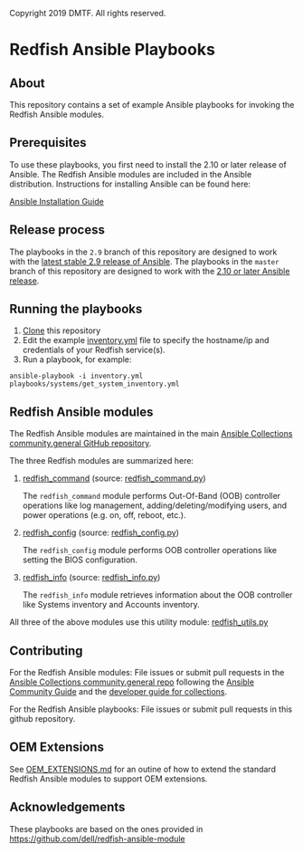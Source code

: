 Copyright 2019 DMTF. All rights reserved.

# Redfish Ansible Playbooks

## About

This repository contains a set of example Ansible playbooks for invoking the Redfish Ansible modules.

## Prerequisites

To use these playbooks, you first need to install the 2.10 or later release of Ansible. The Redfish Ansible modules are included in the Ansible distribution. Instructions for installing Ansible can be found here:

[Ansible Installation Guide](https://docs.ansible.com/ansible/2.10/installation_guide/intro_installation.html)

## Release process

The playbooks in the `2.9` branch of this repository are designed to work with the [latest stable 2.9 release of Ansible](https://docs.ansible.com/ansible/2.9/reference_appendices/release_and_maintenance.html). The playbooks in the `master` branch of this repository are designed to work with the [2.10 or later  Ansible release](https://docs.ansible.com/ansible/2.10/reference_appendices/release_and_maintenance.html).

## Running the playbooks

1. [Clone](https://help.github.com/en/articles/cloning-a-repository) this repository
2. Edit the example [inventory.yml](inventory.yml) file to specify the hostname/ip and credentials of your Redfish service(s).
3. Run a playbook, for example:
```
ansible-playbook -i inventory.yml playbooks/systems/get_system_inventory.yml
```


## Redfish Ansible modules

The Redfish Ansible modules are maintained in the main [Ansible Collections community.general GitHub repository](https://github.com/ansible-collections/community.general).

The three Redfish modules are summarized here:

1. [redfish_command](https://docs.ansible.com/ansible/2.10/collections/community/general/redfish_command_module.html) (source: [redfish_command.py](https://github.com/ansible-collections/community.general/blob/main/plugins/modules/remote_management/redfish/redfish_command.py))

	The `redfish_command` module performs Out-Of-Band (OOB) controller operations like log management, adding/deleting/modifying users, and power operations (e.g. on, off, reboot, etc.).

2. [redfish_config](https://docs.ansible.com/ansible/2.10/collections/community/general/redfish_config_module.html) (source: [redfish_config.py](https://github.com/ansible-collections/community.general/blob/main/plugins/modules/remote_management/redfish/redfish_config.py))

	The `redfish_config` module performs OOB controller operations like setting the BIOS configuration.

3. [redfish_info](https://docs.ansible.com/ansible/2.10/collections/community/general/redfish_info_module.html) (source: [redfish_info.py](https://github.com/ansible-collections/community.general/blob/main/plugins/modules/remote_management/redfish/redfish_info.py))

	The `redfish_info` module retrieves information about the OOB controller like Systems inventory and Accounts inventory.

All three of the above modules use this utility module: [redfish_utils.py](https://github.com/ansible-collections/community.general/blob/main/plugins/module_utils/redfish_utils.py)


## Contributing

For the Redfish Ansible modules: File issues or submit pull requests in the [Ansible Collections community.general repo](https://github.com/ansible-collections/community.general) following the [Ansible Community Guide](https://docs.ansible.com/ansible/latest/community/index.html) and the [developer guide for collections](https://docs.ansible.com/ansible/devel/dev_guide/developing_collections.html#contributing-to-collections).

For the Redfish Ansible playbooks: File issues or submit pull requests in this github repository.

## OEM Extensions

See [OEM_EXTENSIONS.md](OEM_EXTENSIONS.md) for an outine of how to extend the standard Redfish Ansible modules to support OEM extensions.

## Acknowledgements

These playbooks are based on the ones provided in https://github.com/dell/redfish-ansible-module


